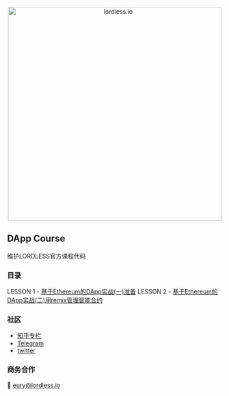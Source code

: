 <div  align="center">    
 <img src="https://olxvlcccu.qnssl.com/blog/wwmuz.jpg?imageslim" width = "500" alt="lordless.io" align=center />
</div>

## DApp Course
维护LORDLESS官方课程代码

### 目录

LESSON 1 - [基于Ethereum的DApp实战(一)准备](https://zhuanlan.zhihu.com/p/36889873)
LESSON 2 - [基于Ethereum的DApp实战(二)用remix管理智能合约]()

### 社区
* [知乎专栏](https://zhuanlan.zhihu.com/lordless)
* [Telegram](https://t.me/lordlessio)
* [twitter](https://twitter.com/lordlessio)

### 商务合作
:email: [eury@lordless.io](mailto:eury@lordless.io)
